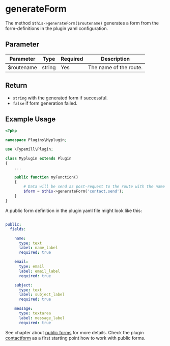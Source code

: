 # generateForm

The method `$this->generateForm($routename)` generates a form from the form-definitions in the plugin yaml configuration.

## Parameter

| Parameter  | Type                | Required | Description                                                                                 |
|------------|---------------------|----------|---------------------------------------------------------------------------------------------|
| $routename  | string              | Yes      | The name of the route.                                                                     |

## Return

* `string` with the generated form if successful.
* `false` if form generation failed.

## Example Usage

```php
<?php

namespace Plugins\Myplugin;

use \Typemill\Plugin;

class Myplugin extends Plugin
{
    ...

    public function myFunction()
    {
        # Data will be send as post-request to the route with the name 'contact.send'
        $form = $this->generateForm('contact.send');
    }
}
```

A public form definition in the plugin yaml file might look like this: 

```yaml

public:
  fields:

    name:
      type: text
      label: name_label
      required: true

    email:
      type: email
      label: email_label
      required: true

    subject:
      type: text
      label: subject_label
      required: true

    message:
      type: textarea
      label: message_label
      required: true
```

See chapter about [public forms](/forms/public-forms) for more details. Check the plugin [contactform](https://plugins.typemill.net/contactform) as a first starting point how to work with public forms.

